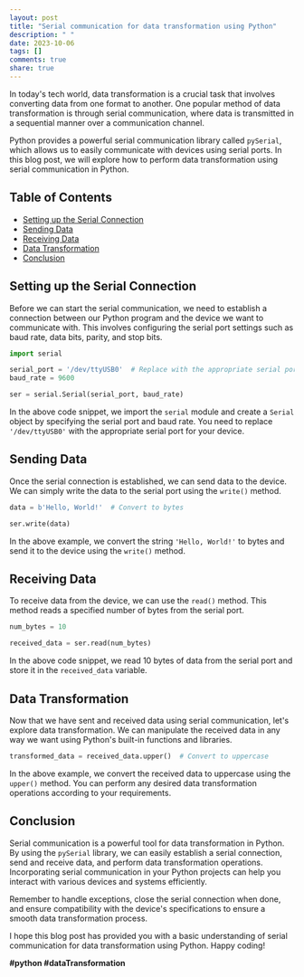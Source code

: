 ```yaml
---
layout: post
title: "Serial communication for data transformation using Python"
description: " "
date: 2023-10-06
tags: []
comments: true
share: true
---
```


In today's tech world, data transformation is a crucial task that involves converting data from one format to another. One popular method of data transformation is through serial communication, where data is transmitted in a sequential manner over a communication channel.

Python provides a powerful serial communication library called `pySerial`, which allows us to easily communicate with devices using serial ports. In this blog post, we will explore how to perform data transformation using serial communication in Python.

## Table of Contents

- [Setting up the Serial Connection](#setting-up-the-serial-connection)
- [Sending Data](#sending-data)
- [Receiving Data](#receiving-data)
- [Data Transformation](#data-transformation)
- [Conclusion](#conclusion)

## Setting up the Serial Connection

Before we can start the serial communication, we need to establish a connection between our Python program and the device we want to communicate with. This involves configuring the serial port settings such as baud rate, data bits, parity, and stop bits.

```python
import serial

serial_port = '/dev/ttyUSB0'  # Replace with the appropriate serial port
baud_rate = 9600

ser = serial.Serial(serial_port, baud_rate)
```

In the above code snippet, we import the `serial` module and create a `Serial` object by specifying the serial port and baud rate. You need to replace `'/dev/ttyUSB0'` with the appropriate serial port for your device.

## Sending Data

Once the serial connection is established, we can send data to the device. We can simply write the data to the serial port using the `write()` method.

```python
data = b'Hello, World!'  # Convert to bytes

ser.write(data)
```

In the above example, we convert the string `'Hello, World!'` to bytes and send it to the device using the `write()` method.

## Receiving Data

To receive data from the device, we can use the `read()` method. This method reads a specified number of bytes from the serial port.

```python
num_bytes = 10

received_data = ser.read(num_bytes)
```

In the above code snippet, we read 10 bytes of data from the serial port and store it in the `received_data` variable.

## Data Transformation

Now that we have sent and received data using serial communication, let's explore data transformation. We can manipulate the received data in any way we want using Python's built-in functions and libraries.

```python
transformed_data = received_data.upper()  # Convert to uppercase
```

In the above example, we convert the received data to uppercase using the `upper()` method. You can perform any desired data transformation operations according to your requirements.

## Conclusion

Serial communication is a powerful tool for data transformation in Python. By using the `pySerial` library, we can easily establish a serial connection, send and receive data, and perform data transformation operations. Incorporating serial communication in your Python projects can help you interact with various devices and systems efficiently.

Remember to handle exceptions, close the serial connection when done, and ensure compatibility with the device's specifications to ensure a smooth data transformation process.

I hope this blog post has provided you with a basic understanding of serial communication for data transformation using Python. Happy coding!

**#python #dataTransformation**
